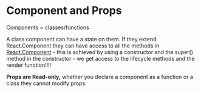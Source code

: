 # Component and Props

Components = classes/functions

A class component can have a state on them. If they extend React.Component they can have access to all the methods in [React.Component](https://reactjs.org/docs/react-component.html) - this is achieved by using a constructor and the super\(\) method in the constructor - we get access to the lifecycle methods and the render function!!!!

**Props are Read-only,** whether you declare a component as a function or a class they cannot modify props.

